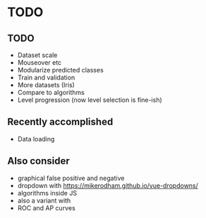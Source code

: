 # TODO

## TODO

* Dataset scale
* Mouseover etc
* Modularize predicted classes
* Train and validation
* More datasets (Iris)
* Compare to algorithms
* Level progression (now level selection is fine-ish)

## Recently accomplished

* Data loading

## Also consider

* graphical false positive and negative
* dropdown with https://mikerodham.github.io/vue-dropdowns/
* algorithms inside JS
* also a variant with
* ROC and AP curves
